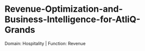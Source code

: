 # Revenue-Optimization-and-Business-Intelligence-for-AtliQ-Grands
Domain: Hospitality | Function: Revenue
